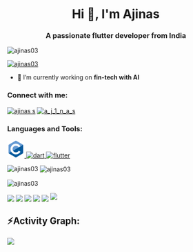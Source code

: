 <h1 align="center">Hi 👋, I'm Ajinas</h1>
<h3 align="center">A passionate flutter developer from India</h3>

<p align="left"> <img src="https://komarev.com/ghpvc/?username=ajinas03&label=Profile%20views&color=0e75b6&style=flat" alt="ajinas03" /> </p>

<p align="left"> <a href="https://github.com/ryo-ma/github-profile-trophy"><img src="https://github-profile-trophy.vercel.app/?username=ajinas03" alt="ajinas03" /></a> </p>

- 🔭 I’m currently working on **fin-tech with AI**

<h3 align="left">Connect with me:</h3>
<p align="left">
<a href="https://linkedin.com/in/ajinas s" target="blank"><img align="center" src="https://raw.githubusercontent.com/rahuldkjain/github-profile-readme-generator/master/src/images/icons/Social/linked-in-alt.svg" alt="ajinas s" height="30" width="40" /></a>
<a href="https://instagram.com/a_j_1_n_a_s" target="blank"><img align="center" src="https://raw.githubusercontent.com/rahuldkjain/github-profile-readme-generator/master/src/images/icons/Social/instagram.svg" alt="a_j_1_n_a_s" height="30" width="40" /></a>
</p>

<h3 align="left">Languages and Tools:</h3>
<p align="left"> <a href="https://www.cprogramming.com/" target="_blank" rel="noreferrer"> <img src="https://raw.githubusercontent.com/devicons/devicon/master/icons/c/c-original.svg" alt="c" width="40" height="40"/> </a> <a href="https://dart.dev" target="_blank" rel="noreferrer"> <img src="https://www.vectorlogo.zone/logos/dartlang/dartlang-icon.svg" alt="dart" width="40" height="40"/> </a> <a href="https://flutter.dev" target="_blank" rel="noreferrer"> <img src="https://www.vectorlogo.zone/logos/flutterio/flutterio-icon.svg" alt="flutter" width="40" height="40"/> </a> </p>

<p><img align="left" src="https://github-readme-stats.vercel.app/api/top-langs?username=ajinas03&show_icons=true&locale=en&layout=compact" alt="ajinas03" /></p>

<p>&nbsp;<img align="center" src="https://github-readme-stats.vercel.app/api?username=ajinas03&show_icons=true&locale=en" alt="ajinas03" /></p>

<p><img align="center" src="https://github-readme-streak-stats.herokuapp.com/?user=ajinas03&" alt="ajinas03" /></p>

<img align="center" src="http://github-profile-summary-cards.vercel.app/api/cards/stats?username=Ajinas03&theme=2077" height="180em" />
<img align="center" src="http://github-profile-summary-cards.vercel.app/api/cards/most-commit-language?username=Ajinas03&theme=2077" height="180em" />
<img align="center" src="http://github-profile-summary-cards.vercel.app/api/cards/repos-per-language?username=Ajinas03&theme=2077" height="180em" />
<img align="center" src="http://github-profile-summary-cards.vercel.app/api/cards/productive-time?username=Ajinas03&theme=2077" height="180em" />
<img align="center" src="http://github-profile-summary-cards.vercel.app/api/cards/profile-details?username=Ajinas03&theme=2077" height="180em" />
</div>
<img src="https://user-images.githubusercontent.com/73097560/115834477-dbab4500-a447-11eb-908a-139a6edaec5c.gif"><h2 align="left">⚡Activity Graph:</h2>
<img align="center" src="https://github-readme-activity-graph.vercel.app/graph?username=Ajinas03&theme=default"/>
